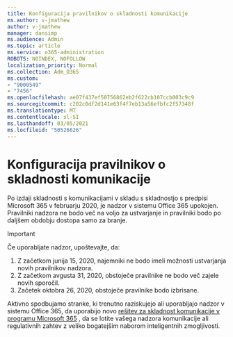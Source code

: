 ```yaml
---
title: Konfiguracija pravilnikov o skladnosti komunikacije
ms.author: v-jmathew
author: v-jmathew
manager: dansimp
ms.audience: Admin
ms.topic: article
ms.service: o365-administration
ROBOTS: NOINDEX, NOFOLLOW
localization_priority: Normal
ms.collection: Adm_O365
ms.custom:
- "9000549"
- "7456"
ms.openlocfilehash: ae07f437ef50756862eb2f622cb107ccb003c9c9
ms.sourcegitcommit: c202c0df2d141e63f4f7eb13a56efbfc2f57348f
ms.translationtype: MT
ms.contentlocale: sl-SI
ms.lasthandoff: 03/05/2021
ms.locfileid: "50526626"
---
```

# <a name="configure-communication-compliance-policies"></a>Konfiguracija pravilnikov o skladnosti komunikacije

Po izdaji skladnosti s komunikacijami v skladu s skladnostjo s predpisi Microsoft 365 v februarju 2020, je nadzor v sistemu Office 365 upokojen. Pravilniki nadzora ne bodo več na voljo za ustvarjanje in pravilniki bodo po daljšem obdobju dostopa samo za branje.

> [!IMPORTANT]
> Če uporabljate nadzor, upoštevajte, da:
>
> 1. Z začetkom junija 15, 2020, najemniki ne bodo imeli možnosti ustvarjanja novih pravilnikov nadzora.
> 2. Z začetkom avgusta 31, 2020, obstoječe pravilnike ne bodo več zajele novih sporočil.
> 3. Začetek oktobra 26, 2020, obstoječe pravilnike bodo izbrisane.

Aktivno spodbujamo stranke, ki trenutno raziskujejo ali uporabljajo nadzor v sistemu Office 365, da uporabijo novo [rešitev za skladnost komunikacije v programu Microsoft 365](https://go.microsoft.com/fwlink/?linkid=2128593) , da se lotite vašega nadzora komunikacije ali regulativnih zahtev z veliko bogatejšim naborom inteligentnih zmogljivosti.
